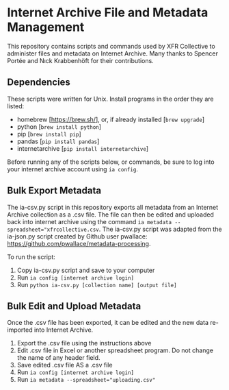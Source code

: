 # Internet Archive File and Metadata Management 

This repository contains scripts and commands used by XFR Collective to administer files and metadata on Internet Archive.  Many thanks to Spencer Portée and Nıck Krabbenhöft for their contributions. 

## Dependencies

These scripts were written for Unix. Install programs in the order they are listed: 

- homebrew [https://brew.sh/], or, if already installed [`brew upgrade`] 
- python [`brew install python`]
- pip [`brew install pip`] 
- pandas [`pip install pandas`] 
- internetarchive [`pip install internetarchive`] 

Before running any of the scripts below, or commands, be sure to log into your internet archive account using `ia config`. 

## Bulk Export Metadata 

The ia-csv.py script in this repository exports all metadata from an Internet Archive collection as a .csv file. The file can then be edited and uploaded back into internet archive using the command `ia metadata --spreadsheet="xfrcollective.csv`. The ia-csv.py script was adapted from the ia-json.py script created by Github user pwallace: https://github.com/pwallace/metadata-processing. 

To run the script: 

1. Copy ia-csv.py script and save to your computer
2. Run `ia config [internet archive login]`
3. Run `python ia-csv.py [collection name] [output file]` 

## Bulk Edit and Upload Metadata

Once the .csv file has been exported, it can be edited and the new data re-imported into Internet Archive. 

1. Export the .csv file using the instructions above
2. Edit .csv file in Excel or another spreadsheet program. Do not change the name of any header field.  
3. Save edited .csv file AS a .csv file
4. Run `ia config [internet archive login]`
5. Run `ia metadata --spreadsheet="uploading.csv"`
